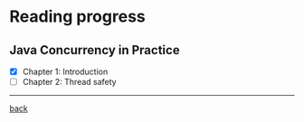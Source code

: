 # Reading progress

## Java Concurrency in Practice
- [x] Chapter 1: Introduction
- [ ] Chapter 2: Thread safety

---
[back](./../README.md)

